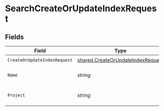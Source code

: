 # SearchCreateOrUpdateIndexRequest


## Fields

| Field                                                                                         | Type                                                                                          | Required                                                                                      | Description                                                                                   |
| --------------------------------------------------------------------------------------------- | --------------------------------------------------------------------------------------------- | --------------------------------------------------------------------------------------------- | --------------------------------------------------------------------------------------------- |
| `CreateOrUpdateIndexRequest`                                                                  | [shared.CreateOrUpdateIndexRequest](../../../pkg/models/shared/createorupdateindexrequest.md) | :heavy_check_mark:                                                                            | N/A                                                                                           |
| `Name`                                                                                        | *string*                                                                                      | :heavy_check_mark:                                                                            | search index name.                                                                            |
| `Project`                                                                                     | *string*                                                                                      | :heavy_check_mark:                                                                            | Tigris project name.                                                                          |
